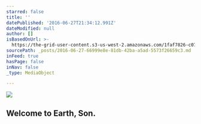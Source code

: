 ```yaml
---
starred: false
title: ''
datePublished: '2016-06-27T21:34:12.991Z'
dateModified: null
author: []
isBasedOnUrl: >-
  https://the-grid-user-content.s3-us-west-2.amazonaws.com/1faf7826-c074-4bf4-b14c-6d296352b913.jpg
sourcePath: _posts/2016-06-27-66999e8e-81db-42ba-a5ad-5573f26659c3.md
inFeed: true
hasPage: false
inNav: false
_type: MediaObject

---
```

![](https://the-grid-user-content.s3-us-west-2.amazonaws.com/1faf7826-c074-4bf4-b14c-6d296352b913.jpg)

## Welcome to Earth, Son.